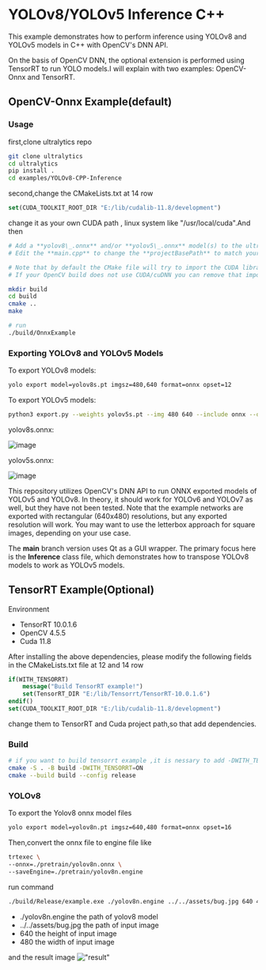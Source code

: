 # YOLOv8/YOLOv5 Inference C++

This example demonstrates how to perform inference using YOLOv8 and YOLOv5 models in C++ with OpenCV's DNN API.

On the basis of OpenCV DNN, the optional extension is performed using TensorRT to run YOLO models.I will explain with two examples: OpenCV-Onnx and TensorRT.

## OpenCV-Onnx Example(default)
### Usage
first,clone ultralytics repo
```bash
git clone ultralytics
cd ultralytics
pip install .
cd examples/YOLOv8-CPP-Inference
```
second,change the CMakeLists.txt at 14 row
```cmake
set(CUDA_TOOLKIT_ROOT_DIR "E:/lib/cudalib-11.8/development")
```
change it as your own CUDA path , linux system like "/usr/local/cuda".And then
```bash
# Add a **yolov8\_.onnx** and/or **yolov5\_.onnx** model(s) to the ultralytics folder.
# Edit the **main.cpp** to change the **projectBasePath** to match your user.

# Note that by default the CMake file will try to import the CUDA library to be used with the OpenCVs dnn (cuDNN) GPU Inference.
# If your OpenCV build does not use CUDA/cuDNN you can remove that import call and run the example on CPU.

mkdir build
cd build
cmake ..
make

# run 
./build/OnnxExample
```

### Exporting YOLOv8 and YOLOv5 Models

To export YOLOv8 models:

```bash
yolo export model=yolov8s.pt imgsz=480,640 format=onnx opset=12
```

To export YOLOv5 models:

```bash
python3 export.py --weights yolov5s.pt --img 480 640 --include onnx --opset 12
```

yolov8s.onnx:

![image](https://user-images.githubusercontent.com/40023722/217356132-a4cecf2e-2729-4acb-b80a-6559022d7707.png)

yolov5s.onnx:

![image](https://user-images.githubusercontent.com/40023722/217357005-07464492-d1da-42e3-98a7-fc753f87d5e6.png)

This repository utilizes OpenCV's DNN API to run ONNX exported models of YOLOv5 and YOLOv8. In theory, it should work for YOLOv6 and YOLOv7 as well, but they have not been tested. Note that the example networks are exported with rectangular (640x480) resolutions, but any exported resolution will work. You may want to use the letterbox approach for square images, depending on your use case.

The **main** branch version uses Qt as a GUI wrapper. The primary focus here is the **Inference** class file, which demonstrates how to transpose YOLOv8 models to work as YOLOv5 models.

## TensorRT Example(Optional)
Environment 
- TensorRT 10.0.1.6
- OpenCV 4.5.5
- Cuda 11.8

After installing the above dependencies, please modify the following fields in the CMakeLists.txt file at 12 and 14 row

```cmake
if(WITH_TENSORRT)
    message("Build TensorRT example!")
    set(TensorRT_DIR "E:/lib/Tensorrt/TensorRT-10.0.1.6")
endif()
set(CUDA_TOOLKIT_ROOT_DIR "E:/lib/cudalib-11.8/development")
```

change them to TensorRT and Cuda project path,so that add dependencies.

### Build

```bash
# if you want to build tensorrt example ,it is nessary to add -DWITH_TENSORRT=ON.
cmake -S . -B build -DWITH_TENSORRT=ON
cmake --build build --config release
```

### YOLOv8

To export the Yolov8 onnx model files

```bash
yolo export model=yolov8n.pt imgsz=640,480 format=onnx opset=16
```

Then,convert the onnx file to engine file like

```bash
trtexec \
--onnx=./pretrain/yolov8n.onnx \
--saveEngine=./pretrain/yolov8n.engine
```

run command

```bash
./build/Release/example.exe ./yolov8n.engine ../../assets/bug.jpg 640 480
```

- ./yolov8n.engine the path of yolov8 model
- ../../assets/bug.jpg the path of input image
- 640 the height of input image
- 480 the width of input image

and the result image
!["result"](https://github.com/user-attachments/assets/bc0736a9-238a-4420-a02f-b522979140b1)
